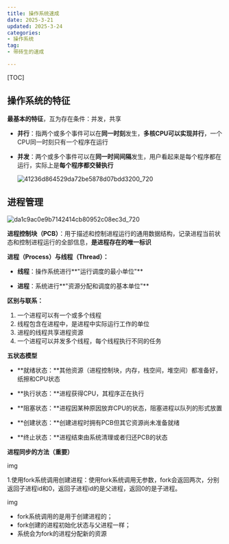 ```yaml
---
title: 操作系统速成
date: 2025-3-21
updated: 2025-3-24
categories: 
- 操作系统
tag:
- 带砖生的速成

---
```


<!-- toc -->

[TOC]

## 操作系统的特征

**最基本的特征**，互为存在条件：并发，共享

- **并行**：指两个或多个事件可以在**同一时刻**发生，**多核CPU可以实现并行**，一个CPU同一时刻只有一个程序在运行

- **并发**：两个或多个事件可以在**同一时间间隔**发生，用户看起来是每个程序都在运行，实际上是**每个程序都交替执行**

  ![41236d864529da72be5878d07bdd3200_720](https://s2.loli.net/2025/03/24/gu8VkZslYwEanp2.png)

## 进程管理

![da1c9ac0e9b7142414cb80952c08ec3d_720](https://s2.loli.net/2025/03/24/FlBgqRtcH8WdOk5.png)

**进程控制块（PCB）**：用于描述和控制进程运行的通用数据结构，记录进程当前状态和控制进程运行的全部信息，**是进程存在的唯一标识**

**进程（Process）与线程（Thread）：**

- **线程**：操作系统进行**"运行调度的最小单位"**

- **进程**：系统进行**"资源分配和调度的基本单位"**

**区别与联系：**

1. 一个进程可以有一个或多个线程
2. 线程包含在进程中，是进程中实际运行工作的单位
3. 进程的线程共享进程资源
4. 一个进程可以并发多个线程，每个线程执行不同的任务

**五状态模型**

- **就绪状态：**其他资源（进程控制块，内存，栈空间，堆空间）都准备好，纸擦和CPU状态

- **执行状态：**进程获得CPU，其程序正在执行

- **阻塞状态：**进程因某种原因放弃CPU的状态，阻塞进程以队列的形式放置

- **创建状态：**创建进程时拥有PCB但其它资源尚未准备就绪

- **终止状态：**进程结束由系统清理或者归还PCB的状态

**进程同步的方法（重要）**

img

1.使用fork系统调用创建进程：使用fork系统调用无参数，fork会返回两次，分别返回子进程id和0，返回子进程id的是父进程，返回0的是子进程。

img

- fork系统调用的是用于创建进程的；
- fork创建的进程初始化状态与父进程一样；
- 系统会为fork的进程分配新的资源